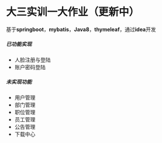 # 大三实训一大作业（更新中）
基于**springboot**，**mybatis**，**Java8**，**thymeleaf**，通过**idea**开发

##### 已功能实现

- 人脸注册与登陆
- 账户密码登陆

##### 未实现功能

- 用户管理
- 部门管理
- 职位管理
- 员工管理
- 公告管理
- 下载中心

